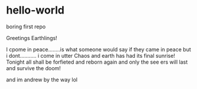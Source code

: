 # hello-world
boring first repo

Greetings Earthlings!

  I cpome in peace........is what someone would say if they came in peace but i dont........... i come in utter Chaos and earth  has had its final sunrise! Tonight all shall be forfieted and reborn again and only the see ers will last and survive the doom!
  
  and im andrew by the way lol
